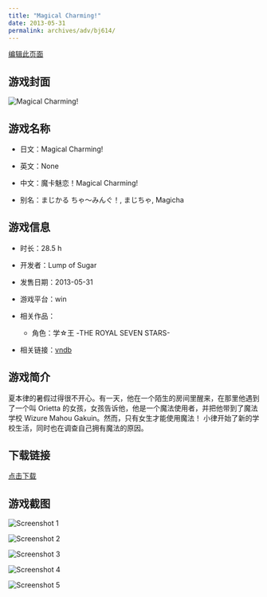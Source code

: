 ```yaml
---
title: "Magical Charming!"
date: 2013-05-31
permalink: archives/adv/bj614/
---
```

[编辑此页面](https://github.com/ACG-3/ADV3-source/blob/main/source/_posts/Magical%20Charming%21.md)

## 游戏封面

![Magical Charming!](https://pan.timero.xyz/d/onedrive/img_lib_001/Magical%20Charming!_cover.avif)


## 游戏名称

- 日文：Magical Charming!
- 英文：None
- 中文：魔卡魅恋！Magical Charming!

- 别名：まじかる ちゃ～みんぐ！, まじちゃ, Magicha


## 游戏信息

- 时长：28.5 h
- 开发者：Lump of Sugar
- 发售日期：2013-05-31
- 游戏平台：win
- 相关作品：
   - 角色：学☆王 -THE ROYAL SEVEN STARS-

- 相关链接：[vndb](https://vndb.org/v11857)


## 游戏简介

夏本律的暑假过得很不开心。有一天，他在一个陌生的房间里醒来，在那里他遇到了一个叫 Orietta 的女孩，女孩告诉他，他是一个魔法使用者，并把他带到了魔法学校 Wizure Mahou Gakuin。然而，只有女生才能使用魔法！
小律开始了新的学校生活，同时也在调查自己拥有魔法的原因。


## 下载链接

[点击下载](https://pan.timero.xyz/onedrive/adv_lib_001/Magical%20Charming%21)


## 游戏截图


![Screenshot 1](https://pan.timero.xyz/d/onedrive/img_lib_001/Magical%20Charming!_Screenshot_1.avif)

![Screenshot 2](https://pan.timero.xyz/d/onedrive/img_lib_001/Magical%20Charming!_Screenshot_2.avif)

![Screenshot 3](https://pan.timero.xyz/d/onedrive/img_lib_001/Magical%20Charming!_Screenshot_3.avif)

![Screenshot 4](https://pan.timero.xyz/d/onedrive/img_lib_001/Magical%20Charming!_Screenshot_4.avif)

![Screenshot 5](https://pan.timero.xyz/d/onedrive/img_lib_001/Magical%20Charming!_Screenshot_5.avif)

